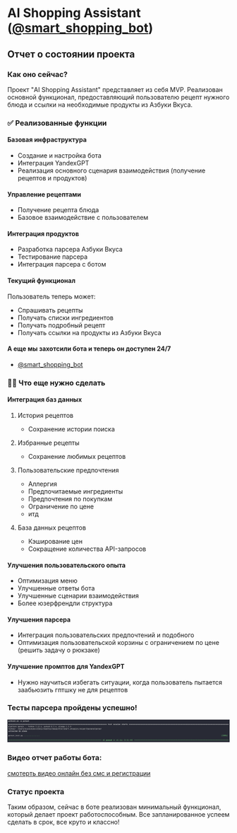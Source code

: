 # AI Shopping Assistant ([@smart_shopping_bot](https://t.me/smart_shooping_bot))
## Отчет о состоянии проекта

### Как оно сейчас?
Проект "AI Shopping Assistant" представляет из себя MVP. Реализован основной функционал, предоставляющий пользователю рецепт нужного блюда и ссылки на необходимые продукты из Азбуки Вкуса.

### ✅ Реализованные функции

#### Базовая инфраструктура
- Создание и настройка бота
- Интеграция YandexGPT
- Реализация основного сценария взаимодействия (получение рецептов и продуктов)

#### Управление рецептами
- Получение рецепта блюда
- Базовое взаимодействие с пользователем

#### Интеграция продуктов
- Разработка парсера Азбуки Вкуса
- Тестирование парсера
- Интеграция парсера с ботом

#### Текущий функционал
Пользователь теперь может:
- Спрашивать рецепты
- Получать списки ингредиентов
- Получать подробный рецепт
- Получать ссылки на продукты из Азбуки Вкуса

#### А еще мы захотсили бота и теперь он доступен 24/7
- [@smart_shopping_bot](https://t.me/smart_shooping_bot)

### 🧑‍💻 Что еще нужно сделать

#### Интеграция баз данных
1. История рецептов
   - Сохранение истории поиска

2. Избранные рецепты
   - Сохранение любимых рецептов

3. Пользовательские предпочтения
   - Аллергия
   - Предпочитаемые ингредиенты
   - Предпочтения по покупкам
   - Ограничение по цене
   - итд

4. База данных рецептов
   - Кэширование цен
   - Сокращение количества API-запросов

#### Улучшения пользовательского опыта
- Оптимизация меню
- Улучшенные ответы бота
- Улучшенные сценарии взаимодействия
- Более юзерфрендли структура

#### Улучшения парсера
- Интеграция пользовательских предпочтений и подобного
- Оптимизация пользовательской корзины с ограничением по цене (решить задачу о рюкзаке)

#### Улучшение промптов для YandexGPT
- Нужно научиться избегать ситуации, когда пользователь пытается заабьюзить гптшку не для рецептов

### Тесты парсера пройдены успешно!
![успешные тесты](https://github.com/daaamnIT/smart_shopping_helper/blob/main/backend/database/src_tmp_ya_tut_budu_skrinshoti_hrant/tg_image_1325440826.png?raw=true)

### Видео отчет работы бота:
[смотерть видео онлайн без смс и регистрации](https://drive.google.com/file/d/1HbiNv1SBytrdxOcr0wxS_-QJ45JtNxTl/view?usp=sharing)

### Статус проекта
Таким образом, сейчас в боте реализован минимальный функционал, который делает проект работоспособным. Все запланированное успеем сделать в срок, все круто и классно!
